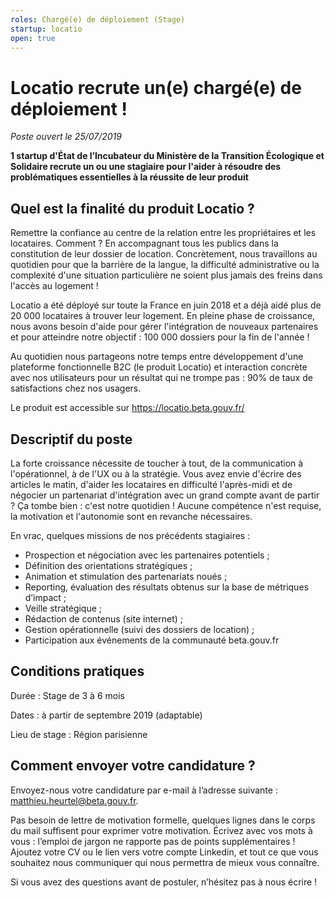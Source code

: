 ```yaml
---
roles: Chargé(e) de déploiement (Stage)
startup: locatio
open: true
---
```


# Locatio recrute un(e) chargé(e) de déploiement !

_Poste ouvert le 25/07/2019_

**1 startup d'État de l’Incubateur du Ministère de la Transition Écologique et Solidaire recrute un ou une stagiaire pour l'aider à résoudre des problématiques essentielles à la réussite de leur produit**

## Quel est la finalité du produit Locatio ?

Remettre la confiance au centre de la relation entre les propriétaires et les locataires. Comment ? En accompagnant tous les publics dans la constitution de leur dossier de location. Concrètement, nous travaillons au quotidien pour que la barrière de la langue, la difficulté administrative ou la complexité d'une situation particulière ne soient plus jamais des freins dans l'accès au logement !

Locatio a été déployé sur toute la France en juin 2018 et a déjà aidé plus de 20 000 locataires à trouver leur logement. En pleine phase de croissance, nous avons besoin d'aide pour gérer l'intégration de nouveaux partenaires et pour atteindre notre objectif : 100 000 dossiers pour la fin de l'année !

Au quotidien nous partageons notre temps entre développement d'une plateforme fonctionnelle B2C (le produit Locatio) et interaction concrète avec nos utilisateurs pour un résultat qui ne trompe pas : 90% de taux de satisfactions chez nos usagers.

Le produit est accessible sur https://locatio.beta.gouv.fr/

## Descriptif du poste

La forte croissance nécessite de toucher à tout, de la communication à l'opérationnel, à de l'UX ou à la stratégie. Vous avez envie d'écrire des articles le matin, d'aider les locataires en difficulté l'après-midi et de négocier un partenariat d'intégration avec un grand compte avant de partir ? Ça tombe bien : c'est notre quotidien ! Aucune compétence n'est requise, la motivation et l'autonomie sont en revanche nécessaires.

En vrac, quelques missions de nos précédents stagiaires :

- Prospection et négociation avec les partenaires potentiels ;
- Définition des orientations stratégiques ;
- Animation et stimulation des partenariats noués ;
- Reporting, évaluation des résultats obtenus sur la base de métriques d’impact ;
- Veille stratégique ;
- Rédaction de contenus (site internet) ;
- Gestion opérationnelle (suivi des dossiers de location) ;
- Participation aux événements de la communauté beta.gouv.fr 

## Conditions pratiques

Durée : Stage de 3 à 6 mois

Dates : à partir de septembre 2019 (adaptable)

Lieu de stage : Région parisienne


## Comment envoyer votre candidature ?

Envoyez-nous votre candidature par e-mail à l’adresse suivante : [matthieu.heurtel@beta.gouv.fr](mailto:matthieu.heurtel@beta.gouv.fr).

Pas besoin de lettre de motivation formelle, quelques lignes dans le corps du mail suffisent pour exprimer votre motivation. Écrivez avec vos mots à vous : l’emploi de jargon ne rapporte pas de points supplémentaires ! Ajoutez votre CV ou le lien vers votre compte Linkedin, et tout ce que vous souhaitez nous communiquer qui nous permettra de mieux vous connaître.

Si vous avez des questions avant de postuler, n’hésitez pas à nous écrire !
